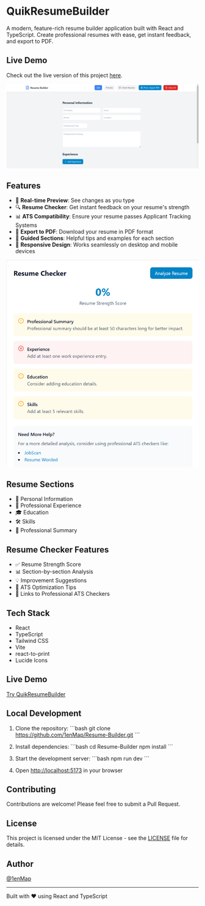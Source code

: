 # QuikResumeBuilder

A modern, feature-rich resume builder application built with React and TypeScript. Create professional resumes with ease, get instant feedback, and export to PDF.

## Live Demo

Check out the live version of this project [here](https://superlative-gaufre-ed0ee0.netlify.app/).

![Dashboard](./images/resu1.png)

## Features

- 📝 **Real-time Preview**: See changes as you type
- 🔍 **Resume Checker**: Get instant feedback on your resume's strength
- 📊 **ATS Compatibility**: Ensure your resume passes Applicant Tracking Systems
- 💾 **Export to PDF**: Download your resume in PDF format
- 🎯 **Guided Sections**: Helpful tips and examples for each section
- 📱 **Responsive Design**: Works seamlessly on desktop and mobile devices

![Resume Checker](./images/resu2.png)

## Resume Sections

- 👤 Personal Information
- 💼 Professional Experience
- 🎓 Education
- 🛠️ Skills
- 📝 Professional Summary

## Resume Checker Features

- ✅ Resume Strength Score
- 📊 Section-by-section Analysis
- 💡 Improvement Suggestions
- 🎯 ATS Optimization Tips
- 🔗 Links to Professional ATS Checkers

## Tech Stack

- React
- TypeScript
- Tailwind CSS
- Vite
- react-to-print
- Lucide Icons

## Live Demo

[Try QuikResumeBuilder](https://quikresumebuilder.netlify.app)

## Local Development

1. Clone the repository:
\`\`\`bash
git clone https://github.com/1enMap/Resume-Builder.git
\`\`\`

2. Install dependencies:
\`\`\`bash
cd Resume-Builder
npm install
\`\`\`

3. Start the development server:
\`\`\`bash
npm run dev
\`\`\`

4. Open [http://localhost:5173](http://localhost:5173) in your browser

## Contributing

Contributions are welcome! Please feel free to submit a Pull Request.

## License

This project is licensed under the MIT License - see the [LICENSE](LICENSE) file for details.

## Author

[@1enMap](https://github.com/1enMap)

---
Built with ❤️ using React and TypeScript

